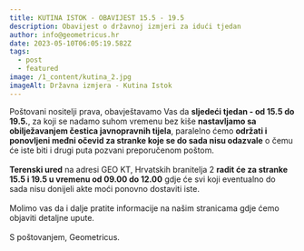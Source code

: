 ```yaml
---
title: KUTINA ISTOK - OBAVIJEST 15.5 - 19.5
description: Obavijest o državnoj izmjeri za idući tjedan
author: info@geometricus.hr
date: 2023-05-10T06:05:19.582Z
tags:
  - post
  - featured
image: /1_content/kutina_2.jpg
imageAlt: Državna izmjera - Kutina Istok
---
```

P﻿oštovani nositelji prava, obavještavamo Vas da **sljedeći tjedan - od 15.5 do 19.5.**, za koji se nadamo suhom vremenu bez kiše **nastavljamo sa obilježavanjem čestica javnopravnih tijela**, paralelno ćemo **održati i ponovljeni međni očevid za stranke koje se do sada nisu odazvale** o čemu će iste biti i drugi puta pozvani preporučenom poštom.\
\
**T﻿erenski ured** na adresi GEO KT, Hrvatskih branitelja 2 **radit će za stranke 15.5 i 19.5 u vremenu od 09.00 do 12.00** gdje će svi koji eventualno do sada nisu donijeli akte moći ponovno dostaviti iste.\
\
M﻿olimo vas da i dalje pratite informacije na našim stranicama gdje ćemo objaviti detaljne upute.\
\
S﻿ poštovanjem, Geometricus.